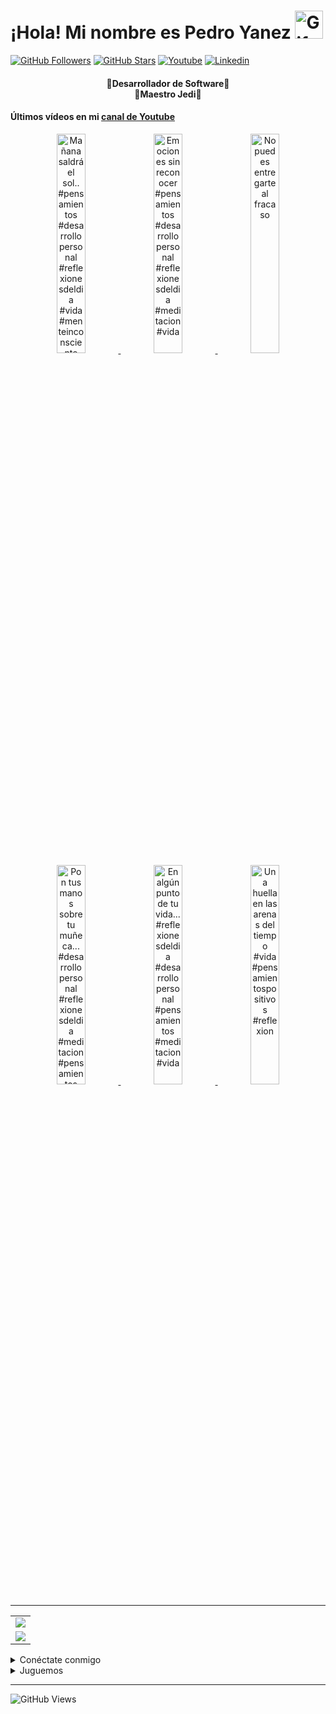 <!-- Título -->
<h1>¡Hola! Mi nombre es Pedro Yanez
  <img src="https://raw.githubusercontent.com/nixin72/nixin72/master/wave.gif"
          alt="Gif animado de mano saludando"
          height="45"
          width="45" />
</h1>

[![GitHub Followers][github_followers_badge]][github]
[![GitHub Stars][github_stars_badge]][github]
[![Youtube][youtube_badge]][youtube]
[![Linkedin][linkedin_badge]][linkedin]
<br>

<!-- Descripción -->
<h4 align="center">
  🔴Desarrollador de Software🔴<br>
  🔵Maestro Jedi🔵
</h4>

#### Últimos vídeos en mi [canal de Youtube][youtube]
<div align="center">
  
<a href='https://youtu.be/nqw7FnwzXrM' target='_blank'>
  <img width='30%' src='https://img.youtube.com/vi/nqw7FnwzXrM/mqdefault.jpg' alt='Mañana saldrá el sol.. #pensamientos #desarrollopersonal #reflexionesdeldia #vida #menteinconsciente' /zz>
</a>
<a href='https://youtu.be/uUtbL0gMMSI' target='_blank'>
  <img width='30%' src='https://img.youtube.com/vi/uUtbL0gMMSI/mqdefault.jpg' alt='Emociones sin reconocer #pensamientos #desarrollopersonal #reflexionesdeldia #meditacion #vida' /zz>
</a>
<a href='https://youtu.be/xoIGytYgWEE' target='_blank'>
  <img width='30%' src='https://img.youtube.com/vi/xoIGytYgWEE/mqdefault.jpg' alt='No puedes entregarte al fracaso' /zz>
</a>
<a href='https://youtu.be/6ge8FPZoIIw' target='_blank'>
  <img width='30%' src='https://img.youtube.com/vi/6ge8FPZoIIw/mqdefault.jpg' alt='Pon tus manos sobre tu muñeca... #desarrollopersonal #reflexionesdeldia #meditacion #pensamientos' /zz>
</a>
<a href='https://youtu.be/Ixht7BGicu8' target='_blank'>
  <img width='30%' src='https://img.youtube.com/vi/Ixht7BGicu8/mqdefault.jpg' alt='En algún punto de tu vida...#reflexionesdeldia #desarrollopersonal #pensamientos #meditacion #vida' /zz>
</a>
<a href='https://youtu.be/HvM9uo0GQYE' target='_blank'>
  <img width='30%' src='https://img.youtube.com/vi/HvM9uo0GQYE/mqdefault.jpg' alt='Una huella en las arenas del tiempo #vida #pensamientospositivos #reflexion' /zz>
</a>
</div>

<hr/>
<!-- Estadísticas -->
<table align="center">
  <tr>
    <td align="center">
      <img src="https://github-readme-stats.vercel.app/api/top-langs/?username=wotanCode&langs_count=10&hide_border=true&layout=compact&theme=github_dark"/>
    </td>
  </tr>
  <tr>
    <td align="center">
      <img src="https://github-readme-stats.vercel.app/api?username=wotanCode&hide_border=true&show_icons=true&theme=github_dark"/>
    </td>
  </tr>
</table>

<!-- Redes sociales -->
<details>
  <summary>Conéctate conmigo</summary>

## 🟣¡Redes sociales!🟣

[![Youtube][youtube_badge_large]][youtube]
[![Linkedin][linkedin_badge_large]][linkedin]
</details>

<details>
  <summary>Juguemos</summary>
  
###### ⚪¿Quieres jugar?⚪
[![CHESS][chess_badge]][chess]
[![LICHESS][lichess_badge]][lichess]
</details>

<!-- Visitas al perfil -->
<hr/>

![GitHub Views][profile_views_badge]

<!-- Variables -->
[github]: https://github.com/wotanCode
[youtube]: https://www.youtube.com/channel/UCwISu2hFg7EpOIZ8aV7iS6g?sub_confirmation=1
[linkedin]: https://www.linkedin.com/in/pedro-yanez/
[chess]: https://www.chess.com/member/pedroelhumano
[lichess]: https://lichess.org/@/pedroelhumano
[github_followers_badge]: https://img.shields.io/github/followers/wotanCode?style=social
[github_stars_badge]: https://img.shields.io/github/stars/wotanCode?style=social
[youtube_badge]: https://img.shields.io/badge/Youtube-FF0000?&logo=Youtube&logoColor=white&labelColor=101010
[linkedin_badge]: https://img.shields.io/badge/Linkedin-00d8fd?&logo=linkedin&logoColor=white&labelColor=101010
[youtube_badge_large]: https://img.shields.io/badge/Youtube-FF0000?style=for-the-badge&logo=Youtube&logoColor=white&labelColor=101010
[linkedin_badge_large]: https://img.shields.io/badge/Linkedin-00d8fd?style=for-the-badge&logo=linkedin&logoColor=white&labelColor=101010
[chess_badge]: https://img.shields.io/badge/-CHESS.COM-6C9E3F?style=flat-square&logo=Lichess&labelColor=101010
[lichess_badge]: https://img.shields.io/badge/-LICHESS-ffffff?style=flat-square&logo=Lichess&labelColor=101010
[profile_views_badge]: https://komarev.com/ghpvc/?username=wotanCode&style=for-the-badge&color=red&label=Total%20profile%20views